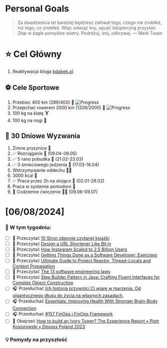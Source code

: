 
Personal Goals
==============
> Za dwadzieścia lat bardziej będziesz żałował tego, czego nie zrobiłeś, niż tego, co zrobiłeś. Więc odwiąż liny, opuść bezpieczną przystań. Złap w żagle pomyślne wiatry. Podróżuj, śnij, odkrywaj.
> — Mark Twain

# ⭐ Cel Główny
1. Reaktywacja bloga [bdabek.pl](https://www.bdabek.pl/)

## ⚽️ Cele Sportowe
1. Przebiec 400 km (289/400) 🏃 ![Progress](https://geps.dev/progress/72/)
2. Przejechać rowerem 2000 km (1209/2000) 🚴 ![Progress](https://geps.dev/progress/60/)
3. 100 kg na klatę  🏋️
4. 100 kg na nogi 🦵

## 🎯 30 Dniowe Wyzwania
1. Zimne prysznice 🚿
2. ✅ Rozciąganie 🧘 (09.04-09.05)
3. ✅ 5 rano pobudka 🌅 (21.02-23.03)
4. ✅ 0 śmieciowego jedzenia 🍔 (17.03-16.04)
5. Wstrzymywanie oddechu 😮‍💨
6. 3000 kcal 🍌
7. ✅ Praca przez 2h na stojąco 🧍 (02.01-28.02)
8. Praca w systemie pomodoro 🍅
9. 🚧 Codzienne ćwiczenie 🏋️‍♂️ (09.06-09.07)

# [06/08/2024]
### 🚧 W tym tygodniu:
- [ ] 📗 Przeczytać [10 Stron obecnie czytanej książki](https://github.com/BartoszDabek/bdabek.pl/blob/master/miscellaneous/books.md)
- [ ] 📗 Przeczytać [Design a URL Shortener Like Bit.ly](https://www.hellointerview.com/learn/system-design/problem-breakdowns/bitly)
- [ ] 📗 Przeczytać [How Instagram Scaled to 2.5 Billion Users](https://newsletter.systemdesign.one/p/instagram-infrastructure)
- [ ] 📗 Przeczytać [Getting Things Done as a Software Developer: Exercises](https://blog.pragmaticengineer.com/engguidebook-bonus-2/)
- [ ] 📗 Przeczytać [Ultimate Guide to Project Reactor, Thread-Locals and Context Propagation](https://4comprehension.com/ultimate-guide-to-project-reactor-thread-locals-and-context-propagation/)
- [ ] 📗 Przeczytać [The 13 software engineering laws](https://newsletter.manager.dev/p/the-13-software-engineering-laws)
- [ ] 📗 Przeczytać [Step Builder Pattern in Java: Crafting Fluent Interfaces for Complex Object Construction](https://java-design-patterns.com/patterns/step-builder/)
- [ ] 🎧 Przesłuchać [Ich historia przywróci Ci wiarę w marzenia. Od gigantycznego długu do życia na własnych zasadach.](https://youtu.be/PhRElAXN3Pw)
- [ ] 🎧 Przesłuchać [Essentials: Improving Health With Stronger Brain-Body Connection](https://www.hubermanlab.com/episode/essentials-improving-health-with-stronger-brain-body-connection)
- [ ] 🎧 Przesłuchać [#157 FinOps i FinOps Framework](https://patoarchitekci.io/157/)
- [ ] 🎥 Obejrzeć [How to build an Ivory Tower? The Experience Report • Piotr Kosiorowski • Devoxx Poland 2023](https://youtu.be/c9tGyhzOU7E)

### 💡 Pomysły na przyszłość
